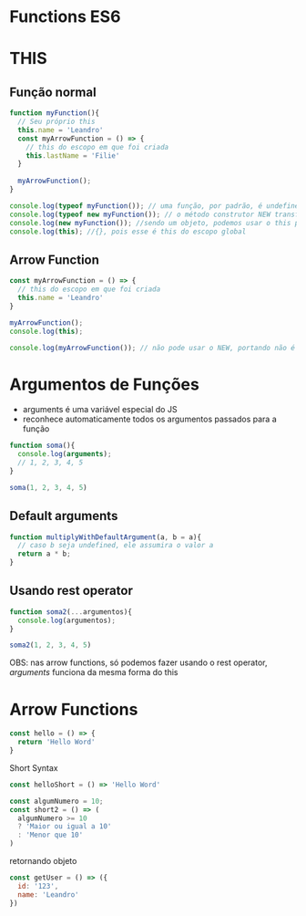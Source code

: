 # Functions ES6

# THIS
## Função normal
```js
function myFunction(){
  // Seu próprio this
  this.name = 'Leandro'
  const myArrowFunction = () => {
    // this do escopo em que foi criada
    this.lastName = 'Filie'
  }
  
  myArrowFunction();
}

console.log(typeof myFunction()); // uma função, por padrão, é undefined
console.log(typeof new myFunction()); // o método construtor NEW transforma essa função em um objeto
console.log(new myFunction()); //sendo um objeto, podemos usar o this para definir propriedades dentro dela
console.log(this); //{}, pois esse é this do escopo global
```

## Arrow Function
```js
const myArrowFunction = () => {
  // this do escopo em que foi criada
  this.name = 'Leandro'
}

myArrowFunction();
console.log(this);

console.log(myArrowFunction()); // não pode usar o NEW, portando não é um objeto e, por isso, não tem um this próprio
```

# Argumentos de Funções
- arguments é uma variável especial do JS
- reconhece automaticamente todos os argumentos passados para a função
```js
function soma(){
  console.log(arguments);
  // 1, 2, 3, 4, 5
}

soma(1, 2, 3, 4, 5)
```

## Default arguments
```js
function multiplyWithDefaultArgument(a, b = a){
  // caso b seja undefined, ele assumira o valor a
  return a * b;
}
```

## Usando rest operator
```js
function soma2(...argumentos){
  console.log(argumentos);
}

soma2(1, 2, 3, 4, 5)
```

OBS: nas arrow functions, só podemos fazer usando o rest operator, _arguments_ funciona da mesma forma do this

# Arrow Functions
```js
const hello = () => {
  return 'Hello Word'
}
```

Short Syntax
```js
const helloShort = () => 'Hello Word'

const algumNumero = 10;
const short2 = () => (
  algumNumero >= 10
  ? 'Maior ou igual a 10'
  : 'Menor que 10'
)
```

retornando objeto
```js
const getUser = () => ({
  id: '123',
  name: 'Leandro'
})
```